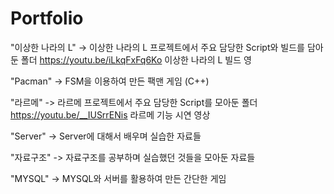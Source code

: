 # Portfolio


"이상한 나라의 L" -> 이상한 나라의 L 프로젝트에서 주요 담당한 Script와 빌드를 담아둔 폴더
https://youtu.be/iLkqFxFq6Ko 이상한 나라의 L 빌드 영

"Pacman" -> FSM을 이용하여 만든 팩맨 게임 (C++)

"라르메" -> 라르메 프로젝트에서 주요 담당한 Script를 모아둔 폴더    
https://youtu.be/__IUSrrENis 라르메 기능 시연 영상

"Server" -> Server에 대해서 배우며 실습한 자료들

"자료구조" -> 자료구조를 공부하며 실습했던 것들을 모아둔 자료들

"MYSQL" -> MYSQL와 서버를 활용하여 만든 간단한 게임
